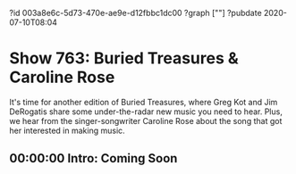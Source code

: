 ?id 003a8e6c-5d73-470e-ae9e-d12fbbc1dc00
?graph [""]
?pubdate 2020-07-10T08:04

# Show 763: Buried Treasures & Caroline Rose

It's time for another edition of Buried Treasures, where Greg Kot and Jim DeRogatis share some under-the-radar new music you need to hear. Plus, we hear from the singer-songwriter Caroline Rose about the song that got her interested in making music.

## 00:00:00 Intro: Coming Soon